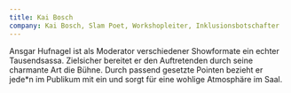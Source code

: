 ```yaml
---
title: Kai Bosch
company: Kai Bosch, Slam Poet, Workshopleiter, Inklusionsbotschafter
---
```

Ansgar Hufnagel ist als Moderator verschiedener Showformate ein echter Tausendsassa. Zielsicher bereitet er den Auftretenden durch seine charmante Art die Bühne. Durch passend gesetzte Pointen bezieht er jede*n im Publikum mit ein und sorgt für eine wohlige Atmosphäre im Saal.